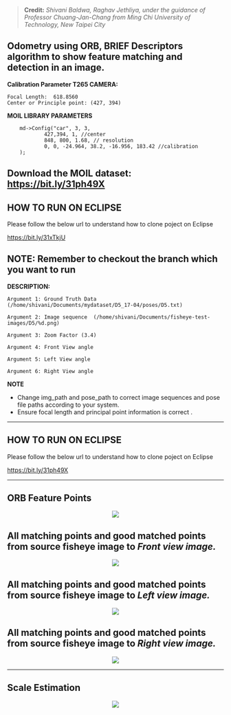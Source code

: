 > **Credit:** *Shivani Baldwa, Raghav Jethliya, under the guidance of Professor Chuang-Jan-Chang from Ming Chi University of Technology, New Taipei City*

## Odometry using ORB, BRIEF Descriptors algorithm to show feature matching and detection in an image.

**Calibration Parameter T265 CAMERA:** 

```
Focal Length:  618.8560
Center or Principle point: (427, 394)
```
**MOIL LIBRARY PARAMETERS**

```
	md->Config("car", 3, 3,
			427,394, 1, //center
			848, 800, 1.68, // resolution
			0, 0, -24.964, 38.2, -16.956, 183.42 //calibration
	);
```
## Download the MOIL dataset: https://bit.ly/31ph49X 

## HOW TO RUN ON ECLIPSE

Please follow the below url to understand how to clone poject on Eclipse

https://bit.ly/31xTkjU

**NOTE: Remember to checkout the branch which you want to run**
---------------------------------------------------------------------------------------------------------------------------
	
**DESCRIPTION:**
```
Argument 1: Ground Truth Data (/home/shivani/Documents/mydataset/D5_17-04/poses/D5.txt)

Argument 2: Image sequence  (/home/shivani/Documents/fisheye-test-images/D5/%d.png)

Argument 3: Zoom Factor (3.4)

Argument 4: Front View angle 

Argument 5: Left View angle

Argument 6: Right View angle
```````

 **NOTE**
- Change img_path and pose_path to correct image sequences and pose file paths according to your system.
- Ensure focal length and principal point information is correct .
---------------------------------------------------------------------------------------------------------------------------

## HOW TO RUN ON ECLIPSE

Please follow the below url to understand how to clone poject on Eclipse

https://bit.ly/31ph49X

---------------------------------------------------------------------------------------------------------------------------

## ORB Feature Points
<p align="center">
  <img src="https://github.com/Shivani1796/MonocularVisualOdometry-Using-3Views/blob/ORB-Matching/img/orb.png">
</p>

## All matching points and good matched points from source fisheye image to *Front view image.*
<p align="center">
  <img src="https://github.com/Shivani1796/MonocularVisualOdometry-Using-3Views/blob/ORB-Matching/img/front.png">
</p>

## All matching points and good matched points from source fisheye image to *Left view image.*
<p align="center">
  <img src="https://github.com/Shivani1796/MonocularVisualOdometry-Using-3Views/blob/ORB-Matching/img/left.png">
</p>

## All matching points and good matched points from source fisheye image to *Right view image.*
<p align="center">
  <img src="https://github.com/Shivani1796/MonocularVisualOdometry-Using-3Views/blob/ORB-Matching/img/right.png">
</p>

-----------------------------------------------------------------------------------------------------------------------------
## Scale Estimation

<p align="center">
  <img src="https://github.com/Shivani1796/MonocularVisualOdometry-Using-3Views/blob/ORB-Matching/img/indoorscale.png">
</p>
